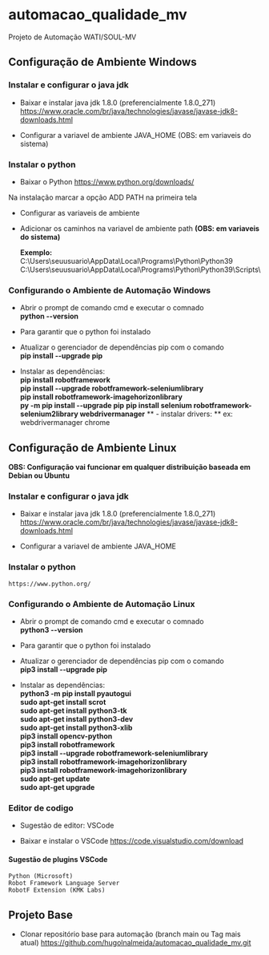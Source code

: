# automacao_qualidade_mv
Projeto de Automação WATI/SOUL-MV

## Configuração de Ambiente Windows
### Instalar e configurar o java jdk
- Baixar e instalar java jdk 1.8.0 (preferencialmente 1.8.0_271)
    https://www.oracle.com/br/java/technologies/javase/javase-jdk8-downloads.html

- Configurar a variavel de ambiente JAVA_HOME (OBS: em variaveis do sistema)

### Instalar o python
- Baixar o Python
    https://www.python.org/downloads/

Na instalação marcar a opção ADD PATH na primeira tela

- Configurar as variaveis de ambiente

- Adicionar os caminhos na variavel de ambiente path **(OBS: em variaveis do sistema)**<br>
    
    **Exemplo:**
        C:\Users\seuusuario\AppData\Local\Programs\Python\Python39\
        C:\Users\seuusuario\AppData\Local\Programs\Python\Python39\Scripts\

### Configurando o Ambiente de Automação Windows

- Abrir o prompt de comando cmd e executar o comnado<br>
    **python --version**
- Para garantir que o python foi instalado

- Atualizar o gerenciador de dependências pip com o comando<br>
    **pip install --upgrade pip**

- Instalar as dependências:<br>
    **pip install robotframework**<br>
    **pip install --upgrade robotframework-seleniumlibrary**<br>
    **pip install robotframework-imagehorizonlibrary**<br>
    **py -m pip install --upgrade pip**
    **pip install selenium robotframework-selenium2library webdrivermanager**
    ** - instalar drivers: **
        ex:
            webdrivermanager chrome

## Configuração de Ambiente Linux
   **OBS: Configuração vai funcionar em qualquer distribuição baseada em Debian ou Ubuntu**

### Instalar e configurar o java jdk
- Baixar e instalar java jdk 1.8.0 (preferencialmente 1.8.0_271)
    https://www.oracle.com/br/java/technologies/javase/javase-jdk8-downloads.html

- Configurar a variavel de ambiente JAVA_HOME

### Instalar o python
    https://www.python.org/

### Configurando o Ambiente de Automação Linux

- Abrir o prompt de comando cmd e executar o comnado<br>
    **python3 --version**<br>
- Para garantir que o python foi instalado

- Atualizar o gerenciador de dependências pip com o comando<br>
    **pip3 install --upgrade pip**

- Instalar as dependências:<br>
    **python3 -m pip install pyautogui**<br>
    **sudo apt-get install scrot**<br>
    **sudo apt-get install python3-tk**<br>
    **sudo apt-get install python3-dev**<br>
    **sudo apt-get install python3-xlib**<br>
    **pip3 install opencv-python**<br>
    **pip3 install robotframework**<br>
    **pip3 install --upgrade robotframework-seleniumlibrary**<br>
    **pip3 install robotframework-imagehorizonlibrary**<br>
    **pip3 install robotframework-imagehorizonlibrary**<br>
    **sudo apt-get update**<br>
    **sudo apt-get upgrade**

### Editor de codigo
- Sugestão de editor: VSCode

- Baixar e instalar o VSCode
    https://code.visualstudio.com/download

#### Sugestão de plugins VSCode
    Python (Microsoft)
    Robot Framework Language Server
    RobotF Extension (KMK Labs)

## Projeto Base
- Clonar repositório base para automação (branch main ou Tag mais atual)
    https://github.com/hugolnalmeida/automacao_qualidade_mv.git
